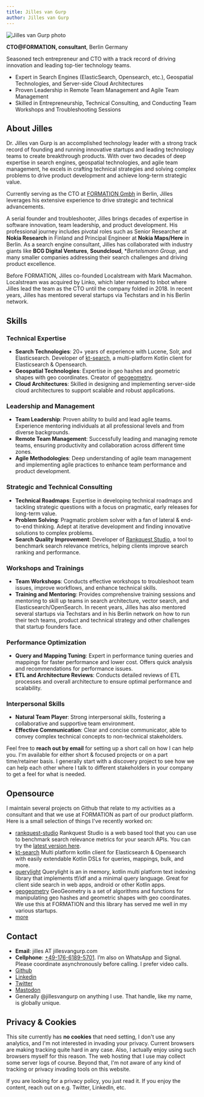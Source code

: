 ```yaml
---
title: Jilles van Gurp
author: Jilles van Gurp
---
```

<img class="float-right border-0 rounded-lg shadow-xl hover:shadow-2xl w-32 h-32 xl:w-72 xl:h-72" alt="Jilles van Gurp photo" src="https://www.jillesvangurp.com/static/jilles.jpg" id="selfie"/>

**CTO@FORMATION, consultant**, Berlin Germany

Seasoned tech entrepreneur and CTO with a track record of driving innovation and leading top-tier technology teams.

- Expert in Search Engines (ElasticSearch, Opensearch, etc.), Geospatial Technologies, and Server-side Cloud Architectures
- Proven Leadership in Remote Team Management and Agile Team Management
- Skilled in Entrepreneurship, Technical Consulting, and Conducting Team Workshops and Troubleshooting Sessions

## About Jilles

Dr. Jilles van Gurp is an accomplished technology leader with a strong track record of founding and running innovative startups and leading technology teams to create breakthrough products. With over two decades of deep expertise in search engines, geospatial technologies, and agile team management, he excels in crafting technical strategies and solving complex problems to drive product development and achieve long-term strategic value.

Currently serving as the CTO at [FORMATION Gmbh](https://tryformation.com) in Berlin, Jilles leverages his extensive experience to drive strategic and technical advancements.

A serial founder and troubleshooter, Jilles brings decades of expertise in software innovation, team leadership, and product development. His professional journey includes pivotal roles such as Senior Researcher at **Nokia Research** in Finland and Principal Engineer at **Nokia Maps/Here** in Berlin. As a search engine consultant, Jilles has collaborated with industry giants like **BCG Digital Ventures**, **Soundcloud**, **Bertelsmann Group*, and many smaller companies addressing their search challenges and driving product excellence.

Before FORMATION, Jilles co-founded Localstream with Mark Macmahon. Localstream was acquired by Linko, which later renamed to Inbot where Jilles lead the team as the CTO until the company folded in 2018. In recent years, Jilles has mentored several startups via Techstars and in his Berlin network.

## Skills

### Technical Expertise

- **Search Technologies**: 20+ years of experience with Lucene, Solr, and Elasticsearch. Developer of [kt-search](https://github.com/jillesvangurp/kt-search), a multi-platform Kotlin client for Elasticsearch & Opensearch.
- **Geospatial Technologies**: Expertise in geo hashes and geometric shapes with geo coordinates. Creator of [geogeometry](https://github.com/jillesvangurp/geogeometry).
- **Cloud Architectures**: Skilled in designing and implementing server-side cloud architectures to support scalable and robust applications.

### Leadership and Management

- **Team Leadership**: Proven ability to build and lead agile teams. Experience mentoring individuals at all professional levels and from diverse backgrounds.
- **Remote Team Management**: Successfully leading and managing remote teams, ensuring productivity and collaboration across different time zones.
- **Agile Methodologies**: Deep understanding of agile team management and implementing agile practices to enhance team performance and product development.

### Strategic and Technical Consulting

- **Technical Roadmaps**: Expertise in developing technical roadmaps and tackling strategic questions with a focus on pragmatic, early releases for long-term value.
- **Problem Solving**: Pragmatic problem solver with a fan of lateral & end-to-end thinking. Adept at iterative development and finding innovative solutions to complex problems.
- **Search Quality Improvement**: Developer of [Rankquest Studio](https://rankquest.jillesvangurp.com), a tool to benchmark search relevance metrics, helping clients improve search ranking and performance.

### Workshops and Trainings

- **Team Workshops**: Conducts effective workshops to troubleshoot team issues, improve workflows, and enhance technical skills.
- **Training and Mentoring**: Provides comprehensive training sessions and mentoring to skill up teams in search architecture, vector search, and Elasticsearch/OpenSearch. In recent years, Jilles has also mentored several startups via Techstars and in his Berlin network on how to run their tech teams, product and technical strategy and other challenges that startup founders face.

### Performance Optimization

- **Query and Mapping Tuning**: Expert in performance tuning queries and mappings for faster performance and lower cost. Offers quick analysis and recommendations for performance issues.
- **ETL and Architecture Reviews**: Conducts detailed reviews of ETL processes and overall architecture to ensure optimal performance and scalability.

### Interpersonal Skills

- **Natural Team Player**: Strong interpersonal skills, fostering a collaborative and supportive team environment.
- **Effective Communication**: Clear and concise communicator, able to convey complex technical concepts to non-technical stakeholders.


Feel free to **reach out by email** for setting up a short call on how I can help you. I'm available for either short & focused projects or on a part time/retainer basis. I generally start with a discovery project to see how we can help each other where I talk to different stakeholders in your company to get a feel for what is needed.

## Opensource

I maintain several projects on Github that relate to my activities as a consultant and that we use at FORMATION as part of our product platform. Here is a small selection of things I've recently worked on:

- [rankquest-studio](https://github.com/jillesvangurp/rankquest-studio) Rankquest Studio is a web based tool that you can use to benchmark search relevance metrics for your search APIs.  You can try the [latest version here](https://rankquest.jillesvangurp.com).
- [kt-search](https://github.com/jillesvangurp/kt-search) Multi platform kotlin client for Elasticsearch & Opensearch with easily extendable Kotlin DSLs for queries, mappings, bulk, and more.
- [querylight](https://github.com/jillesvangurp/querylight) Querylight is an in memory, kotlin multi platform text indexing library that implements tf/idf and a minimal query language. Great for client side search in web apps, android or other Kotlin apps.
- [geogeometry](https://github.com/jillesvangurp/geogeometry) GeoGeometry is a set of algorithms and functions for manipulating geo hashes and geometric shapes with geo coordinates. We use this at FORMATION and this library has served me well in my various startups.
- [more](https://github.com/jillesvangurp?tab=repositories)

## Contact

- **Email**: jilles AT jillesvangurp.com
- **Cellphone**: [+49-176-6189-5701](sms://+4917661895701). I’m also on WhatsApp and Signal. Please coordinate asynchronously before calling. I prefer video calls.
- [Github](https://github.com/jillesvangurp)
- [Linkedin](https://linkedin.com/in/jillesvangurp)
- [Twitter](https://twitter.com/jillesvangurp)
- <a href="https://mastodon.world/@jillesvangurp" rel="me">Mastodon</a>
- Generally @jillesvangurp on anything I use. That handle, like my name, is globally unique.

## Privacy & Cookies

This site currently has **no cookies** that need setting, I don't use any analytics, and I'm not interested in invading your privacy. Current browsers are making tracking quite hard in any case. Also, I actually enjoy using such browsers myself for this reason. The web hosting that I use may collect some server logs of course. Beyond that, I'm not aware of any kind of tracking or privacy invading tools on this website.

If you are looking for a privacy policy, you just read it. If you enjoy the content, reach out on e.g. Twitter, LinkedIn, etc.